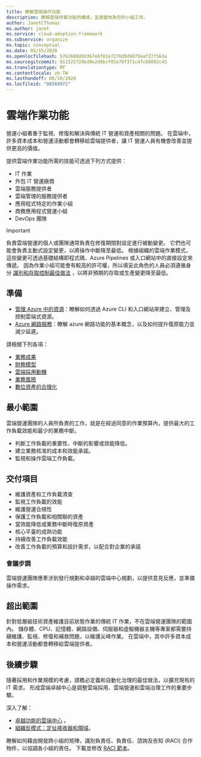```yaml
---
title: 瞭解雲端操作功能
description: 瞭解雲端作業功能的構成，並適當地為您的小組工作。
author: JanetCThomas
ms.author: janet
ms.service: cloud-adoption-framework
ms.subservice: organize
ms.topic: conceptual
ms.date: 05/15/2020
ms.openlocfilehash: 5762688ddd367e6f01e7276d9d9079aaf27f56da
ms.sourcegitcommit: 011525720bd9e2d9bcf03a76f371c4fc68092c45
ms.translationtype: MT
ms.contentlocale: zh-TW
ms.lasthandoff: 08/18/2020
ms.locfileid: "88569972"
---
```

# <a name="cloud-operations-functions"></a>雲端作業功能

營運小組著重于監視、修復和解決與傳統 IT 營運和資產相關的問題。 在雲端中，許多資本成本和營運活動都會轉移給雲端提供者，讓 IT 營運人員有機會改善並提供更高的價值。

提供雲端作業功能所需的技能可透過下列方式提供：

- IT 作業
- 外包 IT 營運廠商
- 雲端服務提供者
- 雲端管理的服務提供者
- 應用程式特定的作業小組
- 商務應用程式營運小組
- DevOps 團隊

> [!IMPORTANT]
> 負責雲端營運的個人或團隊通常負責在修復期間對設定進行被動變更。 它們也可能會負責主動式設定變更，以將操作中斷降至最低。 根據組織的雲端作業模式，這些變更可透過基礎結構即程式碼、Azure Pipelines 或入口網站中的直接設定來傳遞。 因為作業小組可能會有較高的許可權，所以填妥此角色的人員必須遵循身分 [識別和存取控制最佳做法](/azure/security/benchmarks/security-control-identity-access-control) ，以將非預期的存取或生產變更降至最低。

## <a name="preparation"></a>準備

- [管理 Azure 中的資源](/learn/paths/manage-resources-in-azure/)：瞭解如何透過 Azure CLI 和入口網站來建立、管理及控制雲端式資源。
- [Azure 網路服務](/learn/modules/intro-to-azure-networking/)：瞭解 azure 網路功能的基本概念，以及如何提升復原能力並減少延遲。

請檢閱下列各項：

- [業務成果](../strategy/business-outcomes/index.md)
- [財務模型](../strategy/financial-models.md)
- [雲端採用動機](../strategy/motivations.md)
- [業務風險](../govern/policy-compliance/risk-tolerance.md)
- [數位資產的合理化](../digital-estate/index.md)

## <a name="minimum-scope"></a>最小範圍

雲端營運團隊的人員所負責的工作，就是在經過同意的作業預算內，提供最大的工作負載效能和最少的業務中斷。

- 判斷工作負載的重要性、中斷的影響或效能降低。
- 建立業務核准的成本和效能承諾。
- 監視和操作雲端工作負載。

## <a name="deliverables"></a>交付項目

- 維護資產和工作負載清查
- 監視工作負載的效能
- 維護營運合規性
- 保護工作負載和相關聯的資產
- 當效能降低或業務中斷時復原資產
- 核心平臺的成熟功能
- 持續改善工作負載效能
- 改善工作負載的預算和設計需求，以配合對企業的承諾

### <a name="meeting-cadence"></a>會議步調

雲端營運團隊應牽涉到發行規劃和卓越的雲端中心規劃，以提供意見反應，並準備操作需求。

## <a name="out-of-scope"></a>超出範圍

針對低層級技術資產維護目前狀態作業的傳統 IT 作業，不在雲端營運團隊的範圍內。 儲存體、CPU、記憶體、網路設備、伺服器和虛擬機器主機等專案都需要持續維護、監視、修復和補救問題，以維護尖峰作業。 在雲端中，其中許多資本成本和營運活動都會轉移給雲端提供者。

## <a name="next-steps"></a>後續步驟

隨著採用和作業規模的考慮，請務必定義和自動化治理的最佳做法，以擴充現有的 IT 需求。 形成雲端卓越中心是調整雲端採用、雲端營運和雲端治理工作的重要步驟。

深入了解：

- [卓越功能的雲端中心](../organize/cloud-center-of-excellence.md) 。
- [組織反模式：定址接收器和領域](../organize/fiefdoms-silos.md)。

瞭解如何藉由開發跨小組的矩陣，識別負責任、負責任、諮詢及告知 (RACI) 合作物件，以協調各小組的責任。 下載並修改 [RACI 範本](https://raw.githubusercontent.com/microsoft/CloudAdoptionFramework/master/organize/raci-template.xlsx)。
